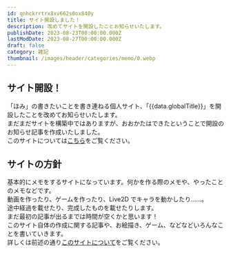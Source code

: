 ```yaml
---
id: qnhckrrtrx8xv662s0ox840y
title: サイト開設しました！
description: 改めてサイトを開設したことお知らせいたします。
publishDate: 2023-08-23T00:00:00.000Z
lastModDate: 2023-08-27T00:00:00.000Z
draft: false
category: 雑記
thumbnail: /images/header/categories/memo/0.webp
---
```


## サイト開設！

「ほみ」の書きたいことを書き連ねる個人サイト、「{{data.globalTitle}}」を開設したことを改めてお知らせいたします。  
まだまだサイトを構築中ではありますが、おおかたはできたということで開設のお知らせ記事を作成いたしました。  
このサイトについては[こちら](/about/ "このサイトについて")をご覧ください。

## サイトの方針

基本的にメモをするサイトになっています。何かを作る際のメモや、やったことのメモなどです。  
動画を作ったり、ゲームを作ったり、Live2D でキャラを動かしたり……。  
途中経過を載せたり、完成したものを載せたりします。  
まだ最初の記事が出るまでは時間が空くかと思います！  
このサイト自体の作成に関する記事や、お絵描き、ゲーム、などなどいろんなことを書いていきます。  
詳しくは前述の通り[このサイトについて](/about/ "このサイトについて")をご覧ください。
